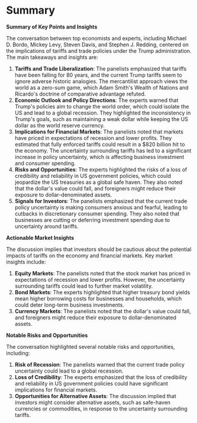 # Summary

**Summary of Key Points and Insights**

The conversation between top economists and experts, including Michael D. Bordo, Mickey Levy, Steven Davis, and Stephen J. Redding, centered on the implications of tariffs and trade policies under the Trump administration. The main takeaways and insights are:

1. **Tariffs and Trade Liberalization**: The panelists emphasized that tariffs have been falling for 80 years, and the current Trump tariffs seem to ignore adverse historic analogies. The mercantilist approach views the world as a zero-sum game, which Adam Smith's Wealth of Nations and Ricardo's doctrine of comparative advantage refuted.
2. **Economic Outlook and Policy Directions**: The experts warned that Trump's policies aim to change the world order, which could isolate the US and lead to a global recession. They highlighted the inconsistency in Trump's goals, such as maintaining a weak dollar while keeping the US dollar as the world reserve currency.
3. **Implications for Financial Markets**: The panelists noted that markets have priced in expectations of recession and lower profits. They estimated that fully enforced tariffs could result in a $820 billion hit to the economy. The uncertainty surrounding tariffs has led to a significant increase in policy uncertainty, which is affecting business investment and consumer spending.
4. **Risks and Opportunities**: The experts highlighted the risks of a loss of credibility and reliability in US government policies, which could jeopardize the US treasuries as a global safe haven. They also noted that the dollar's value could fall, and foreigners might reduce their exposure to dollar-denominated assets.
5. **Signals for Investors**: The panelists emphasized that the current trade policy uncertainty is making consumers anxious and fearful, leading to cutbacks in discretionary consumer spending. They also noted that businesses are cutting or deferring investment spending due to uncertainty around tariffs.

**Actionable Market Insights**

The discussion implies that investors should be cautious about the potential impacts of tariffs on the economy and financial markets. Key market insights include:

1. **Equity Markets**: The panelists noted that the stock market has priced in expectations of recession and lower profits. However, the uncertainty surrounding tariffs could lead to further market volatility.
2. **Bond Markets**: The experts highlighted that higher treasury bond yields mean higher borrowing costs for businesses and households, which could deter long-term business investments.
3. **Currency Markets**: The panelists noted that the dollar's value could fall, and foreigners might reduce their exposure to dollar-denominated assets.

**Notable Risks and Opportunities**

The conversation highlighted several notable risks and opportunities, including:

1. **Risk of Recession**: The panelists warned that the current trade policy uncertainty could lead to a global recession.
2. **Loss of Credibility**: The experts emphasized that the loss of credibility and reliability in US government policies could have significant implications for financial markets.
3. **Opportunities for Alternative Assets**: The discussion implied that investors might consider alternative assets, such as safe-haven currencies or commodities, in response to the uncertainty surrounding tariffs.